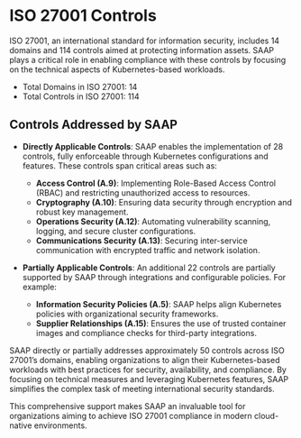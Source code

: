 # ISO 27001 Controls

ISO 27001, an international standard for information security, includes 14 domains and 114 controls aimed at protecting information assets. SAAP plays a critical role in enabling compliance with these controls by focusing on the technical aspects of Kubernetes-based workloads.

- Total Domains in ISO 27001: 14
- Total Controls in ISO 27001: 114

## Controls Addressed by SAAP

- **Directly Applicable Controls**: SAAP enables the implementation of 28 controls, fully enforceable through Kubernetes configurations and features. These controls span critical areas such as:

    * **Access Control (A.9)**: Implementing Role-Based Access Control (RBAC) and restricting unauthorized access to resources.
    * **Cryptography (A.10)**: Ensuring data security through encryption and robust key management.
    * **Operations Security (A.12)**: Automating vulnerability scanning, logging, and secure cluster configurations.
    * **Communications Security (A.13)**: Securing inter-service communication with encrypted traffic and network isolation.

- **Partially Applicable Controls**: An additional 22 controls are partially supported by SAAP through integrations and configurable policies. For example:

    * **Information Security Policies (A.5)**: SAAP helps align Kubernetes policies with organizational security frameworks.
    * **Supplier Relationships (A.15)**: Ensures the use of trusted container images and compliance checks for third-party integrations.

SAAP directly or partially addresses approximately 50 controls across ISO 27001’s domains, enabling organizations to align their Kubernetes-based workloads with best practices for security, availability, and compliance. By focusing on technical measures and leveraging Kubernetes features, SAAP simplifies the complex task of meeting international security standards.

This comprehensive support makes SAAP an invaluable tool for organizations aiming to achieve ISO 27001 compliance in modern cloud-native environments.

